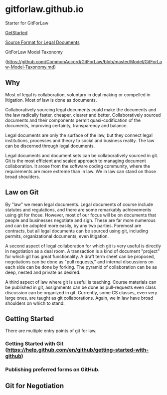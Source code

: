# gitforlaw.github.io

Starter for GitForLaw

[GetStarted](GetStartedWithGit.md)

[Source Format for Legal Documents](SourceForLaw.md)

GitForLaw Model Taxonomy

(https://github.com/CommonAccord/GitForLaw/blob/master/Model/GitForLaw-Model-Taxonomy.md)

## Why

Most of legal is collaboration, voluntary in deal making or compelled in litigation. Most of law is done as documents.
    
Collaboratively sourcing legal documents could make the documents and the law radically faster, cheaper, clearer and better.  Collaboratively sourced documents and their components permit quasi-codification of the documents, improving certainty, transparency and balance.

Legal documents are only the surface of the law, but they connect legal institutions, processes and theory to social and business reality. The law can be discerned through legal documents.

Legal documents and document sets can be collaboratively sourced in git. Git is the most efficient and scaled approach to managing document collaboration.  It arose from the software coding community, where the requirements are more extreme than in law.  We in law can stand on those broad shoulders.

## Law on Git

By "law" we mean legal documents.  Legal documents of course include statutes and regulations, and there are some remarkably achievements using git for those.  However, most of our focus will be on documents that people and businesses negotiate and sign.  These are far more numerous and can be adopted more easily, by any two parties.  Foremost are contracts, but all legal documents can be sourced using git, including permits, organizational documents, even litigation.

A second aspect of legal collaboration for which git is very useful is directly in negotiation as a deal room.  A transaction is a kind of document "project" for which git has great functionality.  A draft term sheet can be proposed, negotiations can be done as "pull requests," and internal discussions on each side can be done by forking.  The pyramid of collaboration can be as deep, nested and private as desired.

A third aspect of law where git is useful is teaching.  Course materials can be published in git, assignments can be done as pull-requests even class discussion can be organized in git.  Currently, some CS classes, even very large ones, are taught as git collaborations.  Again, we in law have broad shoulders on which to stand.

## Getting Started

There are multiple entry points of git for law.

### Getting Started with Git (https://help.github.com/en/github/getting-started-with-github)
    
### Publishing preferred forms on GitHub.
    
## Git for Negotiation
    
  
